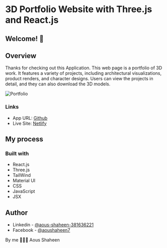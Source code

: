 # 3D Portfolio Website with Three.js and React.js

## Welcome! 👋

## Overview
Thanks for checking out this Application.
This web page is a portfolio of 3D work. It features a variety of projects, including architectural visualizations, product renders, and character designs. Users can view the projects in detail, and they can also download the 3D models.

![Portfolio](./views/view01.gif)


### Links

- App URL: [Github](https://github.com/shaheen7a/3D-Web-Developer-Portfolio.git)
- Live Site: [Netlify](https://3d-shaheen-portfolio.netlify.app/)

## My process
### Built with

- React.js
- Three.js
- TailWind
- Material UI
- CSS
- JavaScript
- JSX

## Author

- Linkedin - [@aous-shaheen-381636221](https://www.linkedin.com/in/shaheen2001/)
- Facebook - [@aoushaheen7](https://www.facebook.com/shaheen72001/)

By me 🚀🚀🚀
Aous Shaheen
